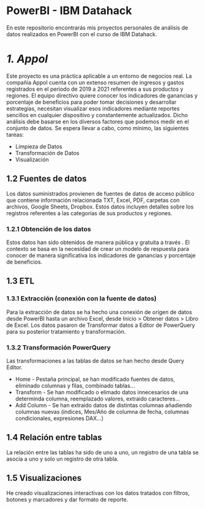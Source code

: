 # PowerBI - IBM Datahack

En este repositorio encontrarás mis proyectos personales de análisis de datos realizados en PowerBI con el curso de IBM Datahack.

# *1. Appol*

Este proyecto es una práctica aplicable a un entorno de negocios real. 
La compañía Appol cuenta con un extenso resumen de ingresos y gastos registrados en el periodo de 2019 a 2021 referentes a sus productos y regiones. El equipo directivo quiere conocer los indicadores de ganancias y porcentaje de beneficios para poder tomar decisiones y desarrollar estrategias, necesitan visualizar esos indicadores mediante reportes sencillos en cualquier dispositivo y constantemente actualizados.
Dicho análisis debe basarse en los diversos factores que podemos medir en el conjunto de datos. Se espera llevar a cabo, como mínimo, las siguientes tareas:

- Limpieza de Datos
- Transformación de Datos
- Visualización

## 1.2 Fuentes de datos

Los datos suministrados provienen de fuentes de datos de acceso público que contiene información relacionada TXT, Excel, PDF, carpetas con archivos, Google Sheets, Dropbox. Estos datos incluyen detalles sobre los registros referentes a las categorías de sus productos y regiones.

### 1.2.1 Obtención de los datos
Estos datos han sido obtenidos de manera pública y gratuita a través      . El contexto se basa en la necesidad de crear un modelo de respuesta para conocer de manera significativa los indicadores de ganancias y porcentaje de beneficios.

## 1.3 ETL

### 1.3.1 Extracción (conexión con la fuente de datos)
Para la extracción de datos se ha hecho una conexión de orígen de datos desde PowerBI hasta un archivo Excel, desde Inicio > Obtener datos > Libro de Excel. Los datos pasaron de Transformar datos a Editor de PowerQuery para su posterior tratamiento y transformación.

### 1.3.2 Transformación PowerQuery
Las transformaciones a las tablas de datos se han hecho desde Query Editor. 

 - Home - Pestaña principal, se han modificado fuentes de datos, eliminado columnas y filas, combinado tablas...
 - Transform - Se han modificado o elimado datos innecesarios de una determinda columna, reemplazado valores, extraido caracteres...
 - Add Column - Se han extraído datos de distintas columnas añadiendo columnas nuevas (índices, Mes/Año de columna de fecha, columnas condicionales, expresiones DAX...)

## 1.4 Relación entre tablas

La relación entre las tablas ha sido de uno a uno, un registro de una tabla se asocia a uno y solo un registro de otra tabla.

## 1.5 Visualizaciones

He creado visualizaciones interactivas con los datos tratados con filtros, botones y marcadores y dar formato de reporte.



 

